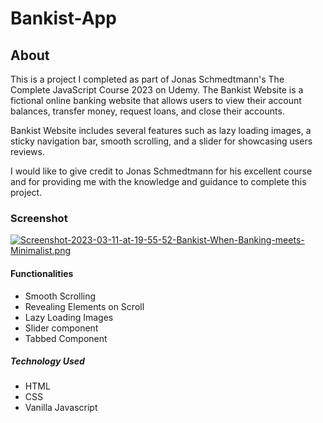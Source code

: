 # Bankist-App


## About
This is a project I completed as part of Jonas Schmedtmann's The Complete JavaScript Course 2023 on Udemy. The Bankist Website is a fictional online banking website that allows users to view their account balances, transfer money, request loans, and close their accounts.

Bankist Website includes several  features such as lazy loading images, a sticky navigation bar, smooth scrolling, and a slider for showcasing users reviews.


I would like to give credit to Jonas Schmedtmann for his excellent course and for providing me with the knowledge and guidance to complete this project.





### Screenshot
[![Screenshot-2023-03-11-at-19-55-52-Bankist-When-Banking-meets-Minimalist.png](https://i.postimg.cc/bwCHhpG6/Screenshot-2023-03-11-at-19-55-52-Bankist-When-Banking-meets-Minimalist.png)](https://postimg.cc/4YchvCQt)


#### Functionalities
- Smooth Scrolling
- Revealing Elements on Scroll
- Lazy Loading Images
- Slider component
- Tabbed Component


##### Technology Used
- HTML
- CSS
- Vanilla Javascript
